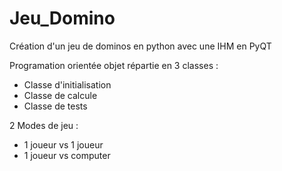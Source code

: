 # Jeu_Domino
Création d'un jeu de dominos en python avec une IHM en PyQT

Programation orientée objet répartie en 3 classes :
- Classe d'initialisation
- Classe de calcule
- Classe de tests

2 Modes de jeu :
- 1 joueur vs 1 joueur
- 1 joueur vs computer
